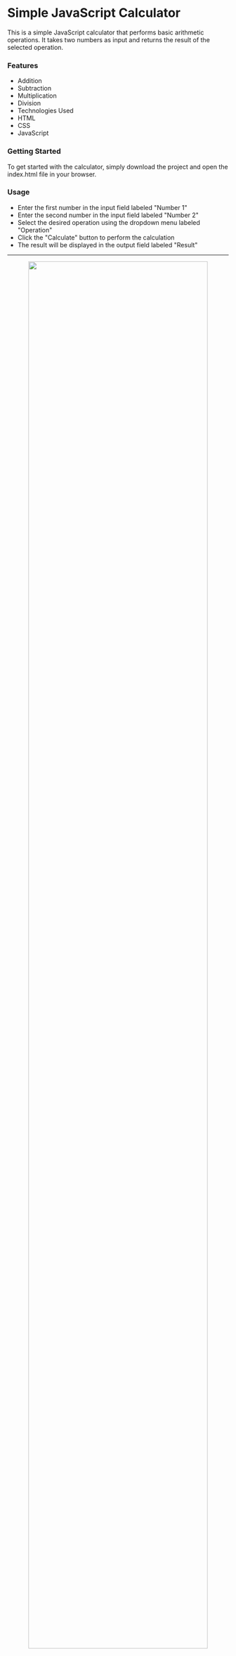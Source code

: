 # Simple JavaScript Calculator

This is a simple JavaScript calculator that performs basic arithmetic operations. It takes two numbers as input and returns the result of the selected operation.

### Features
  - Addition
  - Subtraction
  - Multiplication
  - Division
  - Technologies Used
  - HTML
  - CSS
  - JavaScript
  
### Getting Started
To get started with the calculator, simply download the project and open the index.html file in your browser.

### Usage
  - Enter the first number in the input field labeled "Number 1"
  - Enter the second number in the input field labeled "Number 2"
  - Select the desired operation using the dropdown menu labeled "Operation"
  - Click the "Calculate" button to perform the calculation
  - The result will be displayed in the output field labeled "Result"

<hr/>
<p align="center"><img src="https://user-images.githubusercontent.com/77115237/191123224-a77d7a87-204c-44cf-9cde-b93be83b7659.png" width="90%" height="auto"></p>

### License
This project is licensed under the MIT License - see the LICENSE.md file for details.




